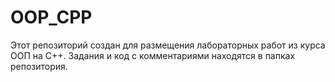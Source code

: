 # OOP_CPP
Этот репозиторий создан для размещения лабораторных работ из курса ООП на С++. Задания и код с комментариями находятся в папках репозитория. 
